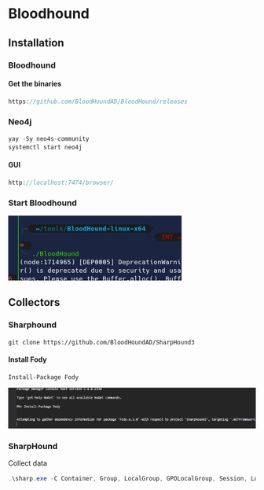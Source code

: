 # Bloodhound

## Installation

### Bloodhound

#### Get the binaries

```csharp
https://github.com/BloodHoundAD/BloodHound/releases
```

### Neo4j

```csharp
yay -Sy neo4s-community
systemctl start neo4j
```

#### GUI

```csharp
http://localhost:7474/browser/
```

### Start Bloodhound

![](../../../../.gitbook/assets/image%20%2811%29.png)

## Collectors

### Sharphound

```text
git clone https://github.com/BloodHoundAD/SharpHound3
```

#### Install Fody

```text
Install-Package Fody
```

![](../../../../.gitbook/assets/image%20%2823%29.png)

### SharpHound

Collect data

```csharp
.\sharp.exe -C Container, Group, LocalGroup, GPOLocalGroup, Session, LoggedOn,ObjectProps, ACL, ComputerOnly, Trusts, Default, RDP, DCOM, DCOnly
```



